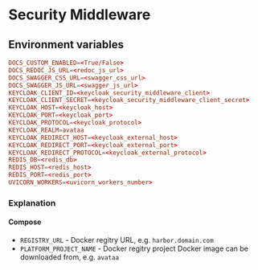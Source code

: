 # Security Middleware

## Environment variables

```toml
DOCS_CUSTOM_ENABLED=<True/False>
DOCS_REDOC_JS_URL=<redoc_js_url>
DOCS_SWAGGER_CSS_URL=<swagger_css_url>
DOCS_SWAGGER_JS_URL=<swagger_js_url>
KEYCLOAK_CLIENT_ID=<keycloak_security_middleware_client>
KEYCLOAK_CLIENT_SECRET=<keycloak_security_middleware_client_secret>
KEYCLOAK_HOST=<keycloak_host>
KEYCLOAK_PORT=<keycloak_port>
KEYCLOAK_PROTOCOL=<keycloak_protocol>
KEYCLOAK_REALM=avataa
KEYCLOAK_REDIRECT_HOST=<keycloak_external_host>
KEYCLOAK_REDIRECT_PORT=<keycloak_external_port>
KEYCLOAK_REDIRECT_PROTOCOL=<keycloak_external_protocol>
REDIS_DB=<redis_db>
REDIS_HOST=<redis_host>
REDIS_PORT=<redis_port>
UVICORN_WORKERS=<uvicorn_workers_number>
```

### Explanation

#### Compose

- `REGISTRY_URL` - Docker regitry URL, e.g. `harbor.domain.com`
- `PLATFORM_PROJECT_NAME` - Docker regitry project Docker image can be downloaded from, e.g. `avataa`